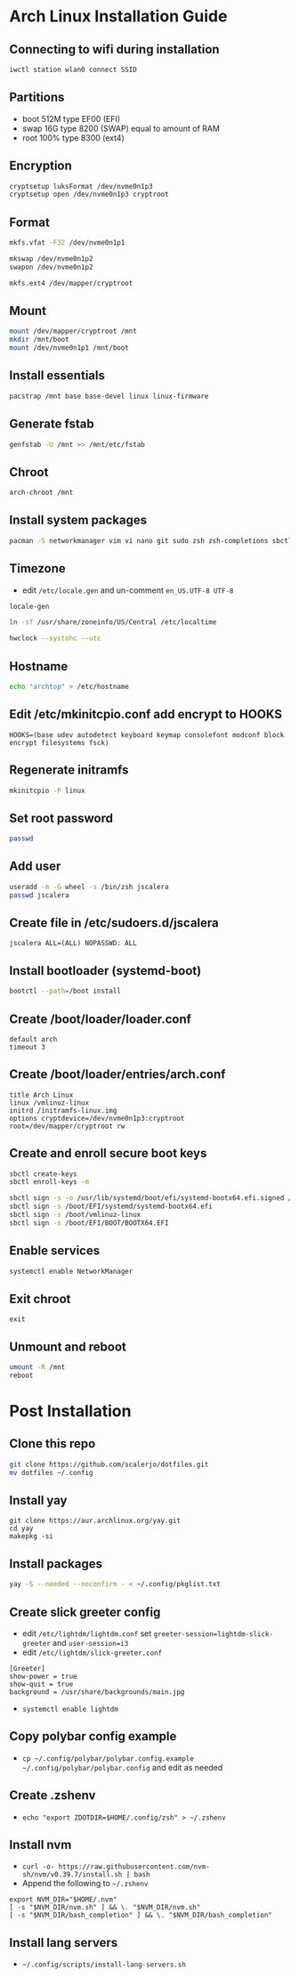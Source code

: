# Arch Linux Installation Guide

## Connecting to wifi during installation
```bash
iwctl station wlan0 connect SSID
```

## Partitions
- boot 512M type EF00 (EFI)
- swap 16G type 8200 (SWAP) equal to amount of RAM
- root 100% type 8300 (ext4)

## Encryption
```bash
cryptsetup luksFormat /dev/nvme0n1p3
cryptsetup open /dev/nvme0n1p3 cryptroot
```

## Format
```bash
mkfs.vfat -F32 /dev/nvme0n1p1

mkswap /dev/nvme0n1p2
swapon /dev/nvme0n1p2

mkfs.ext4 /dev/mapper/cryptroot
```

## Mount
```bash
mount /dev/mapper/cryptroot /mnt
mkdir /mnt/boot
mount /dev/nvme0n1p1 /mnt/boot
```

## Install essentials
```bash
pacstrap /mnt base base-devel linux linux-firmware
```

## Generate fstab
```bash
genfstab -U /mnt >> /mnt/etc/fstab
```

## Chroot
```bash
arch-chroot /mnt
```

## Install system packages
```bash
pacman -S networkmanager vim vi nano git sudo zsh zsh-completions sbctl
```

## Timezone
- edit `/etc/locale.gen` and un-comment `en_US.UTF-8 UTF-8`
```bash
locale-gen

ln -sf /usr/share/zoneinfo/US/Central /etc/localtime

hwclock --systohc --utc
```

## Hostname
```bash
echo "archtop" > /etc/hostname
```

## Edit /etc/mkinitcpio.conf add encrypt to HOOKS
```
HOOKS=(base udev autodetect keyboard keymap consolefont modconf block encrypt filesystems fsck)
```

## Regenerate initramfs
```bash
mkinitcpio -P linux
```

## Set root password
```bash
passwd
```

## Add user
```bash
useradd -m -G wheel -s /bin/zsh jscalera
passwd jscalera
```

## Create file in /etc/sudoers.d/jscalera
```
jscalera ALL=(ALL) NOPASSWD: ALL
```

## Install bootloader (systemd-boot)
```bash
bootctl --path=/boot install
```

## Create /boot/loader/loader.conf
```
default arch
timeout 3
```

## Create /boot/loader/entries/arch.conf
```
title Arch Linux
linux /vmlinuz-linux
initrd /initramfs-linux.img
options cryptdevice=/dev/nvme0n1p3:cryptroot root=/dev/mapper/cryptroot rw
```

## Create and enroll secure boot keys
```bash
sbctl create-keys
sbctl enroll-keys -m

sbctl sign -s -o /usr/lib/systemd/boot/efi/systemd-bootx64.efi.signed /usr/lib/systemd/boot/efi/systemd-bootx64.efi
sbctl sign -s /boot/EFI/systemd/systemd-bootx64.efi
sbctl sign -s /boot/vmlinuz-linux
sbctl sign -s /boot/EFI/BOOT/BOOTX64.EFI
```

## Enable services
```bash
systemctl enable NetworkManager
```

## Exit chroot
```basb
exit
```

## Unmount and reboot
```bash
umount -R /mnt
reboot
```

# Post Installation

## Clone this repo
```bash
git clone https://github.com/scalerjo/dotfiles.git
mv dotfiles ~/.config
```

## Install yay
```base
git clone https://aur.archlinux.org/yay.git
cd yay
makepkg -si
```

## Install packages
```bash
yay -S --needed --noconfirm - < ~/.config/pkglist.txt
```

## Create slick greeter config
- edit `/etc/lightdm/lightdm.conf` set `greeter-session=lightdm-slick-greeter` and `user-session=i3`
- edit `/etc/lightdm/slick-greeter.conf`
```
[Greeter]
show-power = true
show-quit = true
background = /usr/share/backgrounds/main.jpg
```
- `systemctl enable lightdm`

## Copy polybar config example
- `cp ~/.config/polybar/polybar.config.example ~/.config/polybar/polybar.config` and edit as needed

## Create .zshenv
- `echo "export ZDOTDIR=$HOME/.config/zsh" > ~/.zshenv`

## Install nvm
- `curl -o- https://raw.githubusercontent.com/nvm-sh/nvm/v0.39.7/install.sh | bash`
- Append the following to `~/.zshenv`
```
export NVM_DIR="$HOME/.nvm"
[ -s "$NVM_DIR/nvm.sh" ] && \. "$NVM_DIR/nvm.sh"
[ -s "$NVM_DIR/bash_completion" ] && \. "$NVM_DIR/bash_completion"
```

## Install lang servers
- `~/.config/scripts/install-lang-servers.sh`
